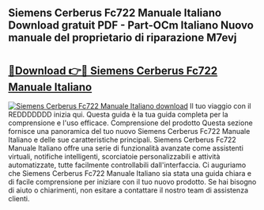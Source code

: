 ## Siemens Cerberus Fc722 Manuale Italiano Download gratuit PDF - Part-OCm Italiano Nuovo manuale del proprietario di riparazione M7evj

# <h2><a href="http://dfe7gj.blite.top/?on=Siemens+Cerberus+Fc722+Manuale+Italiano">🔗Download 👉🔴 Siemens Cerberus Fc722 Manuale Italiano</a></h2>

[![Siemens Cerberus Fc722 Manuale Italiano download](https://i.imgur.com/lujVjoI.png)](http://dfe7gj.blite.top/?on=Siemens+Cerberus+Fc722+Manuale+Italiano)
Il tuo viaggio con il REDDDDDDD inizia qui. Questa guida è la tua guida completa per la comprensione e l'uso efficace. Comprensione del prodotto Questa sezione fornisce una panoramica del tuo nuovo Siemens Cerberus Fc722 Manuale Italiano e delle sue caratteristiche principali. Siemens Cerberus Fc722 Manuale Italiano offre una serie di funzionalità avanzate come assistenti virtuali, notifiche intelligenti, scorciatoie personalizzabili e attività automatizzate, tutte facilmente controllabili dall'interfaccia. Ci auguriamo che Siemens Cerberus Fc722 Manuale Italiano sia stata una guida chiara e di facile comprensione per iniziare con il tuo nuovo prodotto. Se hai bisogno di aiuto o chiarimenti, non esitare a contattare il nostro team di assistenza clienti.

